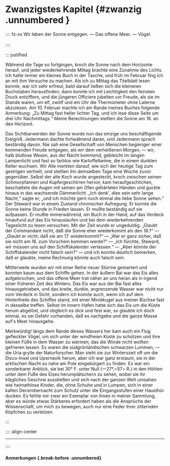 # Zwanzigstes Kapitel {#zwanzig .unnumbered }

:::: fs-xs
Wir leben der Sonne entgegen. — Das offene Meer. — Vögel.<br/><br />
::::

::: justified

Während die Tage so fortgingen, kroch die Sonne nach dem Horizonte herauf, und
jeder wiederkehrende Mittag brachte eine Zunahme des Lichts. Ich hatte immer ein
kleines Buch in der Tasche, und früh im Februar fing ich an mit ihm Versuche zu
machen. Als ich zu Mittag das Titelblatt lesen konnte, war ich sehr erfreut,
bald darauf ließen sich die kleineren Buchstaben herausfinden; dann konnte ich
mit Leichtigkeit den feinsten Druck entziffern, und die jüngeren Officiere
jubelten vor Freude, als sie im Stande waren, um elf, zwölf und ein Uhr die
Thermometer ohne Laterne abzulesen. Am 10. Februar machte ich am Rande meines
Buches folgende Anmerkung: „Zu Mittag fast heller lichter Tag, und ich lese
diese Seite um drei Uhr Nachmittags.“ Meine Berechnungen stellten die Sonne am
18. an den Horizont.

Das Sichtbarwerden der Sonne wurde nun das einzige uns beschäftigende Ereigniß.
Jedermann dachte fortwährend daran, und Jedermann sprach beständig davon. Nie
sah eine Gesellschaft von Menschen begieriger einer kommenden Freude entgegen,
als wir dem verheißenen Morgen, — wir, halb blutlose Wesen, aus der Nacht
kommend, gebleicht im langen Lampenlicht und fast so farblos wie Kartoffelkeime,
die in einem dunklen Keller wuchsen. Wir Alle merkten darauf, wie sich der
heutige Tag zum gestrigen verhielt, und stellten ihn demselben Tage eine Woche
zuvor gegenüber. Selbst der alte Koch wurde angesteckt, kroch zwischen seinen
Schmorpfannen und Kupfergeschirren hervor, kam heraufgeschlichen, beschattete
die Augen mit seinen am Ofen gehärteten Händen und guckte hinaus in das
wachsende Dämmerlicht. „Ich denk', dies sein sehr lange Nacht,“ sagte er, „und
ich möchte gern noch einmal die liebe Sonne sehen.“ Der Steward war in einem
Zustand chronischer Aufregung. Er konnte die Sonne keine Stunde in Frieden
lassen. Er mußte beständig auf sie aufpassen. Er mußte immerwährend, ein Buch in
der Hand, auf das Verdeck hinaufund auf das Eis hinauslaufen und bei dem
wiederkehrenden Tageslicht zu lesen versuchen. Mit der Zeit wurde er ungeduldig.
„Glaubt der Commandant nicht, daß die Sonne eher wiederkommt als den 18.?“ —
„Glaubt er nicht, daß sie am 17. wiederkommt?“ — „War er ganz sicher, daß sie
nicht am 16. zum Vorschein kommen werde?“ — „Ich fürchte, Steward, wir müssen
uns auf den Schiffskalender verlassen.“ — „Aber könnte der Schiffskalender nicht
falsch sein?“ — und ich konnte deutlich bemerken, daß er glaubte, meine Rechnung
könnte auch falsch sein.

Mittlerweile wurden wir mit einer Reihe neuer Stürme gemartert und konnten kaum
aus dem Schiffe gehen. In der äußern Bai war das Eis alles aufgebrochen, und das
offene Meer trat näher an uns heran als in irgend einer früheren Zeit des
Winters. Das Eis war aus der Bai fast alles hinausgetrieben, und das breite,
dunkle, angrenzende Wasser war nicht nur vom Verdeck in Sicht, sondern ich
konnte auch, wenn ich auf dem Hintertheile des Schiffes stand, mit einer
Miniékugel aus meiner Büchse fast in dasselbe treffen. Selbst im innern Hafen
hatte sich das Eis um die Küste herum abgelöst, und obgleich es dick und fest
war, so glaubte ich doch einmal, es sei Gefahr vorhanden, daß es nachgebe und
die ganze Masse auf's Meer hinausgehe.

Merkwürdig! längs dem Rande dieses Wassers her kam auch ein Flug gefleckter
Vögel, um sich unter der windfreien Küste zu schützen und ihre kleinen Füße in
dem Wasser zu wärmen, das die Winde nicht wollten gefrieren lassen. Es waren die
südgrönländischen schwarzen Lummen, — die Uria grylle der Naturforscher. Man
sieht sie zur Winterszeit oft um die Disco-Insel und Upernavik herum, aber ich
war ganz erstaunt, sie in der arktischen Nacht so nahe am Pole eingebürgert zu
finden. Es war ein sonderbarer Anblick, sie bei 30° F. unter Null (—27°,~57~ R.)
in den Höhlen unter dem Fuße des Eises herumplätschern zu sehen, wobei sie ihr
klägliches Geschrei ausstießen und sich nach der ganzen Welt umsahen wie
heimathlose Kinder, die, ohne Schuhe und in Lumpen, sich in einer kalten
Decembernacht zum Schutz unter die Eingangsstufen einer Hausthür ducken. Es
fehlte mir zwar ein Exemplar von ihnen in meiner Sammlung, aber es würde etwas
Stärkeres erfordert haben als die Ansprüche der Wissenschaft, um mich zu
bewegen, auch nur eine Feder ihrer zitternden Köpfchen zu verletzen. 

:::


:::: align-center
****
::::


#### **Anmerkungen** {.break-before .unnumbered}

